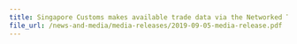 ```yaml
---
title: Singapore Customs makes available trade data via the Networked Trade Platform to augment trade finance compliance efforts against money laundering andterrorism financing
file_url: /news-and-media/media-releases/2019-09-05-media-release.pdf
---
```


